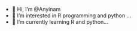- 👋 Hi, I’m @Anyinam
- 👀 I’m interested in R programming and python ...
- 🌱 I’m currently learning R and python...


<!---
Anyinam/Anyinam is a ✨ special ✨ repository because its `README.md` (this file) appears on your GitHub profile.
You can click the Preview link to take a look at your changes.
--->

